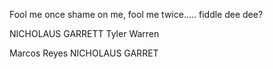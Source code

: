 Fool me once shame on me, fool me twice..... fiddle dee dee?

NICHOLAUS GARRETT
Tyler Warren

Marcos Reyes
NICHOLAUS GARRET

